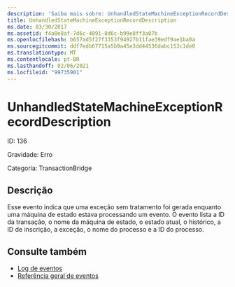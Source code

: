 ```yaml
---
description: 'Saiba mais sobre: UnhandledStateMachineExceptionRecordDescription'
title: UnhandledStateMachineExceptionRecordDescription
ms.date: 03/30/2017
ms.assetid: f4a0e8af-7d6c-4091-8d6c-b99e8ff3a07b
ms.openlocfilehash: b657ad5f27f3353f94927b11fae39edf9ae1ba0a
ms.sourcegitcommit: ddf7edb67715a5b9a45e3dd44536dabc153c1de0
ms.translationtype: MT
ms.contentlocale: pt-BR
ms.lasthandoff: 02/06/2021
ms.locfileid: "99735901"
---
```

# <a name="unhandledstatemachineexceptionrecorddescription"></a>UnhandledStateMachineExceptionRecordDescription

ID: 136  
  
 Gravidade: Erro  
  
 Categoria: TransactionBridge  
  
## <a name="description"></a>Descrição  

 Esse evento indica que uma exceção sem tratamento foi gerada enquanto uma máquina de estado estava processando um evento. O evento lista a ID da transação, o nome da máquina de estado, o estado atual, o histórico, a ID de inscrição, a exceção, o nome do processo e a ID do processo.  
  
## <a name="see-also"></a>Consulte também

- [Log de eventos](index.md)
- [Referência geral de eventos](events-general-reference.md)
